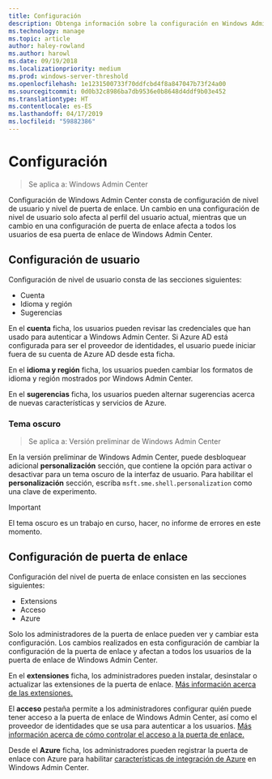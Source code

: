 ```yaml
---
title: Configuración
description: Obtenga información sobre la configuración en Windows Admin Center (proyecto Honolulu). Configuración de usuario permite a los usuarios cambiar su idioma y región y otras preferencias. Configuración de puerta de enlace permite a los administradores configurar la puerta de enlace.
ms.technology: manage
ms.topic: article
author: haley-rowland
ms.author: harowl
ms.date: 09/19/2018
ms.localizationpriority: medium
ms.prod: windows-server-threshold
ms.openlocfilehash: 1e1231500733f70ddfcbd4f8a847047b73f24a00
ms.sourcegitcommit: 0d0b32c8986ba7db9536e0b8648d4ddf9b03e452
ms.translationtype: HT
ms.contentlocale: es-ES
ms.lasthandoff: 04/17/2019
ms.locfileid: "59882386"
---
```

# <a name="settings"></a>Configuración

> Se aplica a: Windows Admin Center

Configuración de Windows Admin Center consta de configuración de nivel de usuario y nivel de puerta de enlace. Un cambio en una configuración de nivel de usuario solo afecta al perfil del usuario actual, mientras que un cambio en una configuración de puerta de enlace afecta a todos los usuarios de esa puerta de enlace de Windows Admin Center.

## <a name="user-settings"></a>Configuración de usuario

Configuración de nivel de usuario consta de las secciones siguientes:

- Cuenta
- Idioma y región
- Sugerencias

En el **cuenta** ficha, los usuarios pueden revisar las credenciales que han usado para autenticar a Windows Admin Center. Si Azure AD está configurada para ser el proveedor de identidades, el usuario puede iniciar fuera de su cuenta de Azure AD desde esta ficha.

En el **idioma y región** ficha, los usuarios pueden cambiar los formatos de idioma y región mostrados por Windows Admin Center.

En el **sugerencias** ficha, los usuarios pueden alternar sugerencias acerca de nuevas características y servicios de Azure.

### <a name="dark-theme"></a>Tema oscuro

> Se aplica a: Versión preliminar de Windows Admin Center

En la versión preliminar de Windows Admin Center, puede desbloquear adicional **personalización** sección, que contiene la opción para activar o desactivar para un tema oscuro de la interfaz de usuario. Para habilitar el **personalización** sección, escriba ```msft.sme.shell.personalization``` como una clave de experimento.

>[!IMPORTANT]
> El tema oscuro es un trabajo en curso, hacer, no informe de errores en este momento.

## <a name="gateway-settings"></a>Configuración de puerta de enlace

Configuración del nivel de puerta de enlace consisten en las secciones siguientes:

- Extensions
- Acceso
- Azure

Solo los administradores de la puerta de enlace pueden ver y cambiar esta configuración. Los cambios realizados en esta configuración de cambiar la configuración de la puerta de enlace y afectan a todos los usuarios de la puerta de enlace de Windows Admin Center.

En el **extensiones** ficha, los administradores pueden instalar, desinstalar o actualizar las extensiones de la puerta de enlace. [Más información acerca de las extensiones.](using-extensions.md)

El **acceso** pestaña permite a los administradores configurar quién puede tener acceso a la puerta de enlace de Windows Admin Center, así como el proveedor de identidades que se usa para autenticar a los usuarios. [Más información acerca de cómo controlar el acceso a la puerta de enlace.](user-access-control.md)

Desde el **Azure** ficha, los administradores pueden registrar la puerta de enlace con Azure para habilitar [características de integración de Azure](azure-integration.md) en Windows Admin Center.
